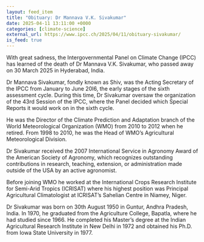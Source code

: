 ```yaml
---
layout: feed_item
title: "Obituary: Dr Mannava V.K. Sivakumar"
date: 2025-04-11 13:11:00 +0000
categories: [climate-science]
external_url: https://www.ipcc.ch/2025/04/11/obituary-sivakumar/
is_feed: true
---
```


With great sadness, the Intergovernmental Panel
on Climate Change (IPCC) has learned of the death of Dr Mannava V.K. Sivakumar,
who passed away on 30 March 2025 in Hyderabad, India.&nbsp;



Dr Mannava Sivakumar, fondly known as Shiv, was
the Acting Secretary of the IPCC from January to June 20I6, the early stages of
the sixth assessment cycle. During this time, Dr Sivakumar oversaw the organization
of the 43rd Session of the IPCC, where the Panel decided which Special Reports
it would work on in the sixth cycle.&nbsp;



He was the Director of  the Climate Prediction and Adaptation branch of the World Meteorological Organization (WMO) from 2010 to 2012 when he retired. From 1998 to 2010, he was the Head of WMO’s Agricultural Meteorological Division.  



Dr Sivakumar received the 2007 International Service in Agronomy Award of the American Society of Agronomy, which recognizes outstanding contributions in research, teaching, extension, or administration made outside of the USA by an active agronomist.



Before joining WMO he worked at the
International Crops Research Institute for Semi-Arid Tropics (ICRISAT) where
his highest position was Principal Agricultural Climatologist at ICRISAT&#8217;s
Sahelian Centre in Niamey, Niger.&nbsp;



Dr Sivakumar was born on 30th August 1950 in
Guntur, Andhra Pradesh, India. In 1970, he graduated from the Agriculture
College, Bapatla, where he had studied since 1966. He completed his Master&#8217;s
degree at the Indian Agricultural Research Institute in New Delhi in 1972 and
obtained his Ph.D. from Iowa State University in 1977.&nbsp;
